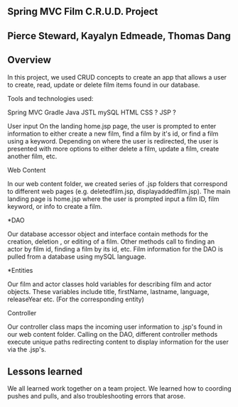 ## Spring MVC Film C.R.U.D. Project


## Pierce Steward, Kayalyn Edmeade, Thomas Dang

## Overview

In this project, we used CRUD concepts to create an app that allows a user to create, read, update  or delete film items found in our database.

Tools and technologies used:

Spring MVC
Gradle
Java
JSTL
mySQL
HTML
CSS ?
JSP ?


User input
On the landing home.jsp page, the user is prompted to enter information to either create a new film, find a film by it's id, or find a film using a keyword. Depending on where the user is redirected, the user is presented with more options to either delete a film, update a film, create another film, etc.  

Web Content

In our web content folder, we created series of .jsp folders that correspond to different web pages (e.g. deletedfilm.jsp, displayaddedfilm.jsp). The main landing page is home.jsp where the user is  prompted input a film ID, film keyword, or info to create a film.

*DAO

Our database accessor object and interface contain methods for the creation, deletion , or editing of a film. Other methods call to finding an actor by film id, finding a film by its id, etc. Film information for the DAO is pulled from a database using mySQL language.

*Entities

Our film and actor classes hold variables for describing film and actor objects. These variables include title, firstName, lastname, language, releaseYear etc. (For the corresponding entity)

Controller

Our controller class maps the incoming user information to .jsp's found in our web content folder. Calling on the DAO, different controller methods execute unique paths redirecting content to display information for the user via the .jsp's.


## Lessons learned
We all learned work together on a team project. We learned how to coording pushes and pulls, and also troubleshooting errors that arose. 
